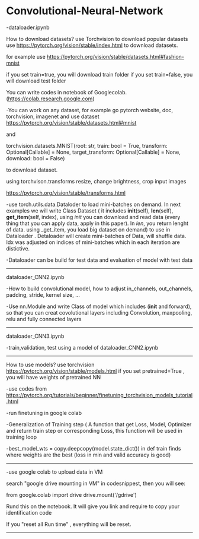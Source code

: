 # Convolutional-Neural-Network

-dataloader.ipynb

How to download datasets? use Torchvision to download popular datasets
use https://pytorch.org/vision/stable/index.html to download datasets.

for example use https://pytorch.org/vision/stable/datasets.html#fashion-mnist

if you set train=true, you will download train folder
if you set train=false, you will download test folder

You can write codes in notebook of Googlecolab. (https://colab.research.google.com)

-You can work on any dataset, for example go pytorch website, doc, torchvision, imagenet and use dataset  https://pytorch.org/vision/stable/datasets.html#mnist

and

torchvision.datasets.MNIST(root: str, train: bool = True, transform: Optional[Callable] = None, target_transform: Optional[Callable] = None, download: bool = False)

to download dataset.

using torchvison.transforms resize, change brightness, crop input images

https://pytorch.org/vision/stable/transforms.html

-use torch.utils.data.Dataloder to load mini-batches on demand. In next examples we will write Class Dataset ( it includes __init__(self), __len__(self), __get_item__(self, index), using _init_ you can download and read data (every thing that you can apply data, apply in this paper). In _len_, you return lenght of data.  using _get_item, you load big dataset on demand) to use in Dataloader . Detaloader will create mini-batches of Data, will shuffle data. Idx was adjusted on indices of mini-batches which in each iteration are distictive. 

-Dataloader can be build for test data and evaluation of model with test data

------------------------------------------------------------------------------------------------------------------------------------------------------------------------
dataloader_CNN2.ipynb

-How to build convolutional model, how to adjust in_channels, out_channels, padding, stride, kernel size, ... 

-Use nn.Module and write Class of model which includes (__init__ and forward), so that you can creat covolutional layers including Convolution, maxpooling, relu and fully connected layers

------------------------------------------------------------------------------------------------------------------------------------------------------------------

dataloader_CNN3.ipynb

-train,validation, test using a model of dataloader_CNN2.ipynb

----------------------------------------------------------------------------------------------------------------------------------------------------------------------
How to use models? use torchvision https://pytorch.org/vision/stable/models.html
if you set pretrained=True  , you will have weights of pretrained NN
  
 -use codes from  https://pytorch.org/tutorials/beginner/finetuning_torchvision_models_tutorial.html
 
 -run finetuning in google colab
 
-Generalization of Training step ( A function that get Loss, Model, Optimizer and return train step or corresponding Loss, this function will be used in training loop
   
-best_model_wts = copy.deepcopy(model.state_dict())   in def train  finds where weights are the best (loss in min and valid accuracy is good)

-----------------------------------------------------------------------------------------------------------------------------------------------------
-use google colab to upload data in VM

search "google drive mounting in VM" in codesnippest, then you will see:

from google.colab import drive
drive.mount('/gdrive')

Rund this on the notebook. It will give you link and require to copy your identification code

If you "reset all Run time" , everything will be reset.




--------------------------------------------------------------------------------------------------------------------------------------------------------------------------- 



